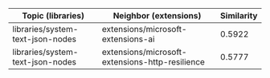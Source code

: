 | Topic (libraries) | Neighbor (extensions) | Similarity |
|-------------|-------------------|------------|
| libraries/system-text-json-nodes | extensions/microsoft-extensions-ai | 0.5922 |
| libraries/system-text-json-nodes | extensions/microsoft-extensions-http-resilience | 0.5777 |
